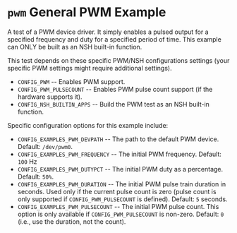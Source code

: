`pwm` General PWM Example
=========================

A test of a PWM device driver. It simply enables a pulsed output for a
specified frequency and duty for a specified period of time. This
example can ONLY be built as an NSH built-in function.

This test depends on these specific PWM/NSH configurations settings
(your specific PWM settings might require additional settings).

-   `CONFIG_PWM` -- Enables PWM support.
-   `CONFIG_PWM_PULSECOUNT` -- Enables PWM pulse count support (if the
    hardware supports it).
-   `CONFIG_NSH_BUILTIN_APPS` -- Build the PWM test as an NSH built-in
    function.

Specific configuration options for this example include:

-   `CONFIG_EXAMPLES_PWM_DEVPATH` -- The path to the default PWM device.
    Default: `/dev/pwm0`.
-   `CONFIG_EXAMPLES_PWM_FREQUENCY` -- The initial PWM frequency.
    Default: `100` Hz
-   `CONFIG_EXAMPLES_PWM_DUTYPCT` -- The initial PWM duty as a
    percentage. Default: `50%`.
-   `CONFIG_EXAMPLES_PWM_DURATION` -- The initial PWM pulse train
    duration in seconds. Used only if the current pulse count is zero
    (pulse count is only supported if `CONFIG_PWM_PULSECOUNT` is
    defined). Default: `5` seconds.
-   `CONFIG_EXAMPLES_PWM_PULSECOUNT` -- The initial PWM pulse count.
    This option is only available if `CONFIG_PWM_PULSECOUNT` is
    non-zero. Default: `0` (i.e., use the duration, not the count).
